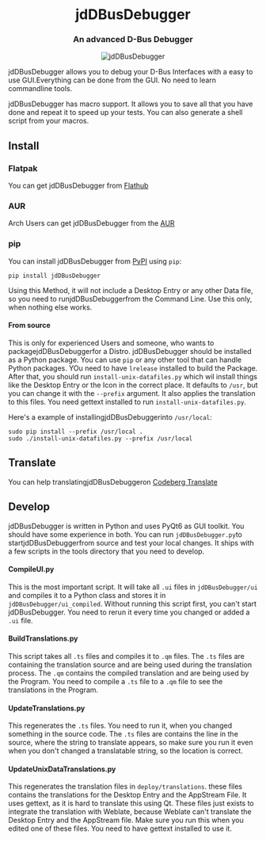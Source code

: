 <h1 align="center">jdDBusDebugger</h1>

<h3 align="center">An advanced D-Bus Debugger</h3>

<p align="center">
    <img alt="jdDBusDebugger" src="screenshots/MainWindow.png"/>
</p>

jdDBusDebugger allows you to debug your D-Bus Interfaces with a easy to use GUI.Everything can be done from the GUI. No need to learn commandline tools.

jdDBusDebugger has macro support. It allows you to save all that you have done and repeat it to speed up your tests. You can also generate a shell script from your macros.

## Install

### Flatpak
You can get jdDBusDebugger from [Flathub](https://flathub.org/apps/details/page.codeberg.JakobDev.jdDBusDebugger)

### AUR
Arch Users can get jdDBusDebugger from the [AUR](https://aur.archlinux.org/packages/jddbusdebugger)

### pip
You can install jdDBusDebugger from [PyPI](https://pypi.org/project/jdDBusDebugger) using `pip`:
```shell
pip install jdDBusDebugger
```
Using this Method, it will not include a Desktop Entry or any other Data file, so you need to runjdDBusDebuggerfrom the Command Line.
Use this only, when nothing else works.

#### From source
This is only for experienced Users and someone, who wants to packagejdDBusDebuggerfor a Distro.
jdDBusDebugger should be installed as a Python package.
You can use `pip` or any other tool that can handle Python packages.
YOu need to have `lrelease` installed to build the Package.
After that, you should run `install-unix-datafiles.py` which wil install things like the Desktop Entry or the Icon in the correct place.
It defaults to `/usr`, but you can change it with the `--prefix` argument.
It also applies the translation to this files.
You need gettext installed to run `install-unix-datafiles.py`.

Here's a example of installingjdDBusDebuggerinto `/usr/local`:
```shell
sudo pip install --prefix /usr/local .
sudo ./install-unix-datafiles.py --prefix /usr/local
```

## Translate
You can help translatingjdDBusDebuggeron [Codeberg Translate](https://translate.codeberg.org/projects/jdDBusDebugger)

## Develop
jdDBusDebugger is written in Python and uses PyQt6 as GUI toolkit. You should have some experience in both.
You can run `jdDBusDebugger.py`to startjdDBusDebuggerfrom source and test your local changes.
It ships with a few scripts in the tools directory that you need to develop.


#### CompileUI.py
This is the most important script. It will take all `.ui` files in `jdDBusDebugger/ui` and compiles it to a Python class
and stores it in `jdDBusDebugger/ui_compiled`. Without running this script first, you can't start jdDBusDebugger.
You need to rerun it every time you changed or added a `.ui` file.

#### BuildTranslations.py
This script takes all `.ts` files and compiles it to `.qm` files.
The `.ts` files are containing the translation source and are being used during the translation process.
The `.qm` contains the compiled translation and are being used by the Program.
You need to compile a `.ts` file to a `.qm` file to see the translations in the Program.

#### UpdateTranslations.py
This regenerates the `.ts` files. You need to run it, when you changed something in the source code.
The `.ts` files are contains the line in the source, where the string to translate appears,
so make sure you run it even when you don't changed a translatable string, so the location is correct.

####  UpdateUnixDataTranslations.py
This regenerates the translation files in `deploy/translations`. these files contains the translations for the Desktop Entry and the AppStream File.
It uses gettext, as it is hard to translate this using Qt.
These files just exists to integrate the translation with Weblate, because Weblate can't translate the Desktop Entry and the AppStream file.
Make sure you run this when you edited one of these files.
You need to have gettext installed to use it.
